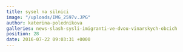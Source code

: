 ```yaml
---
title: sysel na silnici
image: "/uploads/IMG_2597v.JPG"
author: katerina-polednikova
galleries: news-slash-sysli-imigranti-ve-dvou-vinarskych-obcich
position: 28
date: 2016-07-22 09:03:31 +0000
---
```

